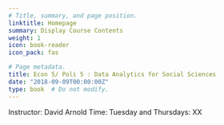 ```yaml
---
# Title, summary, and page position.
linktitle: Homepage
summary: Display Course Contents
weight: 1
icon: book-reader
icon_pack: fas

# Page metadata.
title: Econ 5/ Poli 5 : Data Analytics for Social Sciences
date: "2018-09-09T00:00:00Z"
type: book  # Do not modify.
---
```


Instructor: David Arnold
Time: Tuesday and Thursdays: XX
